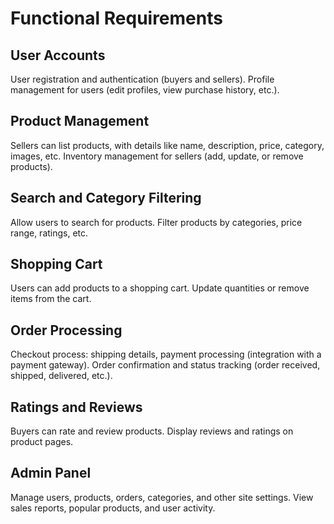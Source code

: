 # Functional Requirements

## User Accounts

User registration and authentication (buyers and sellers).
Profile management for users (edit profiles, view purchase history, etc.).

## Product Management

Sellers can list products, with details like name, description, price, category, images, etc.
Inventory management for sellers (add, update, or remove products).

## Search and Category Filtering

Allow users to search for products.
Filter products by categories, price range, ratings, etc.

## Shopping Cart

Users can add products to a shopping cart.
Update quantities or remove items from the cart.

## Order Processing

Checkout process: shipping details, payment processing (integration with a payment gateway).
Order confirmation and status tracking (order received, shipped, delivered, etc.).

## Ratings and Reviews

Buyers can rate and review products.
Display reviews and ratings on product pages.

## Admin Panel

Manage users, products, orders, categories, and other site settings.
View sales reports, popular products, and user activity.
